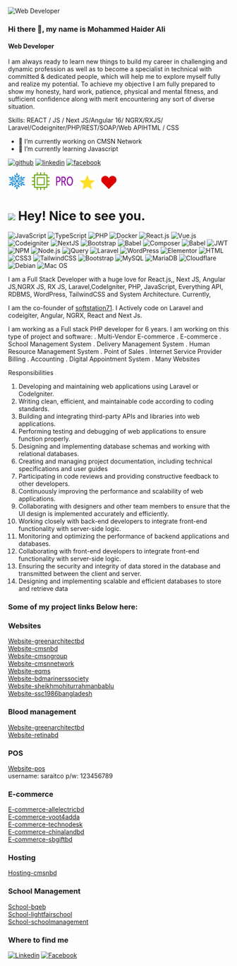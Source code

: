 ![Web Developer](https://media.licdn.com/dms/image/D5616AQESS_ehgqJXDg/profile-displaybackgroundimage-shrink_350_1400/0/1673861242099?e=1692835200&v=beta&t=L1gSqW20x0MOTprCxsy87zKiSPFos3UIHtZgRlwJzeY)
### Hi there 👋, my name is Mohammed Haider Ali 
#### Web Developer

I am always ready to learn new things to build my career in challenging and dynamic profession as well as to become a specialist in technical with committed & dedicated people, which will help me to explore myself fully and realize my potential. To achieve my objective I am fully prepared to show my honesty, hard work, patience, physical and mental fitness, and sufficient confidence along with merit encountering any sort of diverse situation.

Skills:  REACT / JS / Next JS/Angular 16/ NGRX/RXJS/ Laravel/Codeigniter/PHP/REST/SOAP/Web APIHTML / CSS

- 🔭 I’m currently working on CMSN  Network 
- 🌱 I’m currently learning Javascript 


[<img src='https://cdn.jsdelivr.net/npm/simple-icons@3.0.1/icons/github.svg' alt='github' height='40'>](https://github.com/https://github.com/haidarontor)  [<img src='https://cdn.jsdelivr.net/npm/simple-icons@3.0.1/icons/linkedin.svg' alt='linkedin' height='40'>](https://www.linkedin.com/in/https://www.linkedin.com/in/haidarali2017//)  [<img src='https://cdn.jsdelivr.net/npm/simple-icons@3.0.1/icons/facebook.svg' alt='facebook' height='40'>](https://www.facebook.com/https://www.facebook.com/haidarali2011/)  

<a href='https://archiveprogram.github.com/'><img src='https://raw.githubusercontent.com/acervenky/animated-github-badges/master/assets/acbadge.gif' width='40' height='40'></a> <a href='https://docs.github.com/en/developers'><img src='https://raw.githubusercontent.com/acervenky/animated-github-badges/master/assets/devbadge.gif' width='40' height='40'></a> <a href='https://github.com/pricing'><img src='https://raw.githubusercontent.com/acervenky/animated-github-badges/master/assets/pro.gif' width='40' height='40'></a> <a href='https://stars.github.com/'><img src='https://raw.githubusercontent.com/acervenky/animated-github-badges/master/assets/starbadge.gif' width='35' height='35'></a> <a href='https://docs.github.com/en/github/supporting-the-open-source-community-with-github-sponsors'><img src='https://raw.githubusercontent.com/acervenky/animated-github-badges/master/assets/sponsorbadge.gif' width='35' height='35'></a> 


 <h1><img src="https://emojis.slackmojis.com/emojis/images/1531849430/4246/blob-sunglasses.gif?1531849430" width="30"/> Hey! Nice to see you.</h1>

![JavaScript](https://img.shields.io/badge/JavaScript-F7DF1E?style=flat-square&logo=javascript&logoColor=black)
![TypeScript](https://img.shields.io/badge/TypeScript-007ACC?style=flat-square&logo=typescript&logoColor=white)
![PHP](https://img.shields.io/badge/PHP-777BB4?style=flat-square&logo=php&logoColor=white)
![Docker](https://img.shields.io/badge/Docker-0CC1F3?style=flat-square&logo=docker&logoColor=white)
![React.js](https://img.shields.io/badge/React.js-0081CB?style=flat-square&logo=react&logoColor=61DAFB)
![Vue.js](https://img.shields.io/badge/Vue.js-35495E?style=flat-square&logo=vue.js&logoColor=4FC08D)
![Codeigniter](https://img.shields.io/badge/Codeigniter-EF4223?style=for-the-badge&logo=codeigniter&logoColor=white)
![NextJS](https://img.shields.io/badge/next.js-000000?style=for-the-badge&logo=nextdotjs&logoColor=white)
![Bootstrap](https://img.shields.io/badge/Bootstrap-563D7C?style=for-the-badge&logo=bootstrap&logoColor=white)
![Babel](https://img.shields.io/badge/Babel-F9DC3E?style=for-the-badge&logo=babel&logoColor=white)
![Composer](https://img.shields.io/badge/Composer-885630?style=for-the-badge&logo=Composer&logoColor=white)
![Babel](https://img.shields.io/badge/Babel-F9DC3E?style=for-the-badge&logo=babel&logoColor=white)
![JWT](https://img.shields.io/badge/JWT-000000?style=for-the-badge&logo=JSON%20web%20tokens&logoColor=white)
![NPM](https://img.shields.io/badge/npm-CB3837?style=for-the-badge&logo=npm&logoColor=white)
![Node.js](https://img.shields.io/badge/Node.js-43853D?style=flat-square&logo=node.js&logoColor=white)
![jQuery](https://img.shields.io/badge/jQuery-0769AD?style=flat-square&logo=jquery&logoColor=white)
![Laravel](https://img.shields.io/badge/Laravel-FF2D20?style=flat-square&logo=laravel&logoColor=white)
![WordPress](https://img.shields.io/badge/Wordpress-21759B?style=flat-square&logo=wordpress&logoColor=white)
![Elementor](https://img.shields.io/badge/Elementor-9146FF?style=flat-square&logo=elementor&logoColor=white)
![HTML](https://img.shields.io/badge/HTML5-E34F26?style=flat-square&logo=html5&logoColor=white)
![CSS3](https://img.shields.io/badge/CSS3-1572B6?style=flat-square&logo=css3&logoColor=white)
![TailwindCSS](https://img.shields.io/badge/Tailwind_CSS-38B2AC?style=flat-square&logo=tailwind-css&logoColor=white)
![Bootstrap](https://img.shields.io/badge/Bootstrap-563D7C?style=flat-square&logo=bootstrap&logoColor=white)
![MySQL](https://img.shields.io/badge/MySQL-005C84?style=flat-square&logo=mysql&logoColor=white)
![MariaDB](https://img.shields.io/badge/MariaDB-003545?style=flat-square&logo=mariadb&logoColor=white)
![Cloudflare](https://img.shields.io/badge/Cloudflare-F38020?style=flat-square&logo=Cloudflare&logoColor=white)
![Debian](https://img.shields.io/badge/Debian-A81D33?style=flat-square&logo=debian&logoColor=white)
![Mac OS](https://img.shields.io/badge/macOS-000000?style=flat-square&logo=apple&logoColor=white)

I am a Full Stack Developer with a huge love for React.js,, Next JS, Angular JS,NGRX JS, RX JS, Laravel,CodeIgniter, PHP, JavaScript, Everything API, RDBMS, WordPress, TailwindCSS and System Architecture. Currently, 

I am the co-founder of [softstation71](https://softstation71.com/). I Actively code on Laravel and codeigiter, Angular, NGRX, React and Next Js.

I am working as a Full stack PHP developer for 6 years.  I am working on this type of project and software:
. Multi-Vendor E-commerce
. E-commerce
. School Management System
. Delivery Management System
. Human Resource Management System
. Point of Sales
. Internet Service Provider Billing
. Accounting
. Digital Appointment System
. Many Websites

Responsibilities
1) Developing and maintaining web applications using Laravel or CodeIgniter.
2) Writing clean, efficient, and maintainable code according to coding standards.
3) Building and integrating third-party APIs and libraries into web applications.
4) Performing testing and debugging of web applications to ensure function properly.
5) Designing and implementing database schemas and working with relational databases.
6) Creating and managing project documentation, including technical specifications and user guides
7) Participating in code reviews and providing constructive feedback to other developers.
8) Continuously improving the performance and scalability of web applications.
9) Collaborating with designers and other team members to ensure that the UI design is implemented accurately
and efficiently.
10) Working closely with back-end developers to integrate front-end functionality with server-side logic.
11) Monitoring and optimizing the performance of backend applications and databases.
12) Collaborating with front-end developers to integrate front-end functionality with server-side logic.
13) Ensuring the security and integrity of data stored in the database and transmitted between the client and
server.
14) Designing and implementing scalable and efficient databases to store and retrieve data
### Some of my project links  Below here: 
### Websites

[Website-greenarchitectbd](https://greenarchitectbd.com)  
[Website-cmsnbd](https://www.cmsnbd.com)  
[Website-cmsngroup](https://cmsngroup.com.au)  
[Website-cmsnnetwork](https://cmsnnetwork.com.au)  
[Website-eqms](https://eqms.com.bd/)  
[Website-bdmarinerssociety](http://bdmarinerssociety.com/)  
[Website-sheikhmohiturrahmanbablu](https://sheikhmohiturrahmanbablu.com/)  
[Website-ssc1986bangladesh](https://ssc1986bangladesh.com/)  
### Blood management
[Website-greenarchitectbd](https://marinersbloodcenter.com/)  
[Website-retinabd](https://retinabd.org)  
### POS
[Website-pos](https://pos.sarait.com.bd/login)  
username: saraitco
p/w: 123456789
### E-commerce

[E-commerce-allelectricbd](https://allelectricbd.com)  
[E-commerce-voot4adda](https://voot4adda.com/)  
[E-commerce-technodesk](http://www.technodesk.com.au)  
[E-commerce-chinalandbd](https://chinalandbd.com/)  
[E-commerce-sbgiftbd](https://www.sbgiftbd.com/) 
### Hosting 
[Hosting-cmsnbd](https://cmsnbd.com/web-hosting)  
### School Management
[School-bqeb](https://bqeb.org/)  
[School-lightfairschool](https://lightfairschool.com/)  
[School-schoolmanagement](https://sm.sarait.com.bd/login)  

### Where to find me
[![Linkedin](https://img.shields.io/badge/LinkedIn-0077B5?style=flat-square&logo=linkedin&logoColor=white)](https://www.linkedin.com/in/haidarali2017/) 
[![Facebook](https://img.shields.io/badge/Facebook-1877F2?style=flat-square&logo=facebook&logoColor=white)](https://www.facebook.com/haidarali2011)
